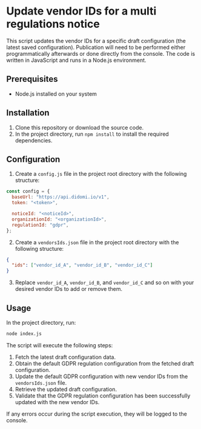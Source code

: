 # Update vendor IDs for a multi regulations notice

This script updates the vendor IDs for a specific draft configuration (the latest saved configuration). Publication will need to be performed either programmatically afterwards or done directly from the console. The code is written in JavaScript and runs in a Node.js environment.

## Prerequisites

- Node.js installed on your system

## Installation

1. Clone this repository or download the source code.
2. In the project directory, run `npm install` to install the required dependencies.

## Configuration

1. Create a `config.js` file in the project root directory with the following structure:

```javascript
const config = {
  baseUrl: "https://api.didomi.io/v1",
  token: "<token>",

  noticeId: "<noticeId>",
  organizationId: "<organizationId>",
  regulationId: "gdpr",
};
```

2. Create a `vendorsIds.json` file in the project root directory with the following structure:

```json
{
  "ids": ["vendor_id_A", "vendor_id_B", "vendor_id_C"]
}
```

3. Replace `vendor_id_A`, `vendor_id_B`, and `vendor_id_C` and so on with your desired vendor IDs to add or remove them.

## Usage

In the project directory, run:

```sh
node index.js
```

The script will execute the following steps:

1. Fetch the latest draft configuration data.
2. Obtain the default GDPR regulation configuration from the fetched draft configuration.
3. Update the default GDPR configuration with new vendor IDs from the `vendorsIds.json` file.
4. Retrieve the updated draft configuration.
5. Validate that the GDPR regulation configuration has been successfully updated with the new vendor IDs.

If any errors occur during the script execution, they will be logged to the console.
